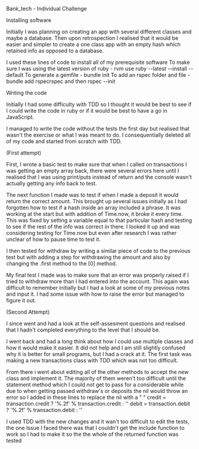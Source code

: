 Bank_tech - Individual Challenge

Installing software

Initially I was planning on creating an app with several different classes and maybe a database. Then upon retrospection I realised that it would be easier and simpler to create a one class app with an empty hash which retained info as opposed to a database.

I used these lines of code to install all of my prerequisite software
To make sure I was using the latest version of ruby - rvm use ruby --latest -–install --default
To generate a gemfile - bundle init
To add an rspec folder and file - bundle add rspecrspec and then rspec --init

Writing the code

Initially I had some difficulty with TDD so I thought it would be best to see if I could write the code in ruby or if it would be best to have a go in JavaScript.

I managed to write the code without the tests the first day but realised that wasn't the exercise or what I was meant to do.
I consequentially deleted all of my code and started from scratch with TDD.

(First attempt)

First, I wrote a basic test to make sure that when I called on transactions I was getting an empty array back, there were several errors here until I realised that I was using print/puts instead of return and the console wasn't actually getting any info back to test.

The next function I made was to test if when I made a deposit it would return the correct amount. This brought up several issues initially as I had forgotten how to test if a hash inside an array included a phrase. It was working at the start but with addition of Time.now, it broke it every time. This was fixed by setting a variable equal to that particular hash and testing to see if the rest of the info was correct in there. I looked it up and was considering testing for Time.now but even after research I was rather unclear of how to pause time to test it.

I then tested for withdraw by writing a similar piece of code to the previous test but with adding a step for withdrawing the amount and also by changing the .first method to the [0] method.

My final test I made was to make sure that an error was properly raised if I tried to withdraw more than I had entered into the account. This again was difficult to remember initially but I had a look at some of my previous notes and input it. I had some issue with how to raise the error but managed to figure it out.

(Second Attempt)

I since went and had a look at the self-assesment questions and realised that I hadn't completed everything to the level that I should be.

I went back and had a long think about how I could use multiple classes and how it would make it easier. It did not help and I am still slightly confused why it is better for small programs, but I had a crack at it. The first task was making a new transactions class with TDD which was not too difficult.

From there i went about editing all of the other methods to accept the new class and implement it. The majority of them weren't too difficult until the statement method which I could not get to pass for a considerable while due to when getting passed withdraw's or deposits the nil would throw an error so I added in these lines to replace the nil with a " "
        credit = transaction.credit ? '%.2f' % transaction.credit : ''
        debit = transaction.debit ? '%.2f' % transaction.debit : ''

I used TDD with the new changes and it wan't too difficult to edit the tests, the one Issue I faced there was that I couldn't get the include function to work so I had to make it so the the whole of the returned function was tested

